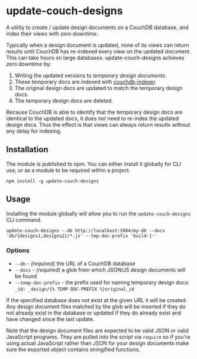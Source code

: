 # update-couch-designs

A utility to create / update design documents on a CouchDB database, and index their views with *zero downtime*.

Typically when a design document is updated, none of its views can return results until CouchDB has re-indexed every view on the updated document. This can take hours on large databases. update-couch-designs achieves *zero downtime* by:

1. Writing the updated versions to *temporary design documents*.
1. These temporary docs are indexed with [couchdb-indexer](https://www.npmjs.com/package/couchdb-indexer).
1. The original design docs are updated to match the temporary design docs.
1. The temporary design docs are deleted.

Because CouchDB is able to identify that the temporary design docs are identical to the updated docs, it does not need to re-index the updated design docs. Thus the effect is that views can always return results without any delay for indexing.

## Installation

The module is published to npm. You can either install it globally for CLI use, or as a module to be required within a project.

    npm install -g update-couch-designs

## Usage

Installing the module globally will allow you to run the `update-couch-designs` CLI command.

    update-couch-designs --db http://localhost:5984/my-db --docs 'db/{designs1,designs2}/*.js' --tmp-doc-prefix 'build-1-'

### Options

- `--db` - *(required)* the URL of a CouchDB database
- `--docs` - *(required)* a glob from which JSON/JS design documents will be found
- `--temp-doc-prefix` - the prefix used for naming temporary design docs: `_id: _design/{% TEMP-DOC-PREFIX %}original_id`

If the specified database does not exist at the given URL it will be created.
Any design document files matched by the glob will be inserted if they do not
already exist in the database or updated if they do already exist and have
changed since the last update.

Note that the design document files are expected to be valid JSON or valid
JavaScript programs. They are pulled into the script via `require` so if you're
using actual JavaScript rather than JSON for your design documents make sure the
exported object contains stringified functions.
